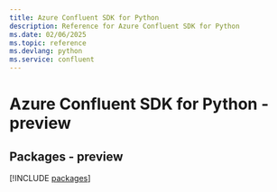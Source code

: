 ```yaml
---
title: Azure Confluent SDK for Python
description: Reference for Azure Confluent SDK for Python
ms.date: 02/06/2025
ms.topic: reference
ms.devlang: python
ms.service: confluent
---
```

# Azure Confluent SDK for Python - preview
## Packages - preview
[!INCLUDE [packages](confluent-index.md)]